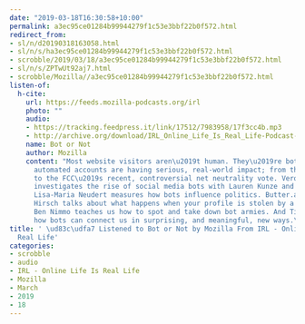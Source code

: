 ```yaml
---
date: "2019-03-18T16:30:58+10:00"
permalink: a3ec95ce01284b99944279f1c53e3bbf22b0f572.html
redirect_from:
- sl/n/d20190318163058.html
- sl/n/s/ha3ec95ce01284b99944279f1c53e3bbf22b0f572.html
- scrobble/2019/03/18/a3ec95ce01284b99944279f1c53e3bbf22b0f572.html
- sl/n/s/ZPTwUt92aj7.html
- scrobble/Mozilla//a3ec95ce01284b99944279f1c53e3bbf22b0f572.html
listen-of:
  h-cite:
    url: https://feeds.mozilla-podcasts.org/irl
    photo: ""
    audio:
    - https://tracking.feedpress.it/link/17512/7983958/17f3cc4b.mp3
    - http://archive.org/download/IRL_Online_Life_Is_Real_Life-Podcast-by-Mozilla/17f3cc4b.mp3
    name: Bot or Not
    author: Mozilla
    content: "Most website visitors aren\u2019t human. They\u2019re bots. And these
      automated accounts are having serious, real-world impact; from the 2016 election
      to the FCC\u2019s recent, controversial net neutrality vote. Veronica Belmont
      investigates the rise of social media bots with Lauren Kunze and Jenn Schiffer.
      Lisa-Maria Neudert measures how bots influence politics. Butter.ai\u2019s Jack
      Hirsch talks about what happens when your profile is stolen by a political bot.
      Ben Nimmo teaches us how to spot and take down bot armies. And Tim Hwang explores
      how bots can connect us in surprising, and meaningful, new ways.\n"
title: ' \ud83c\udfa7 Listened to Bot or Not by Mozilla From IRL - Online Life Is
  Real Life'
categories:
- scrobble
- audio
- IRL - Online Life Is Real Life
- Mozilla
- March
- 2019
- 18
---
```

